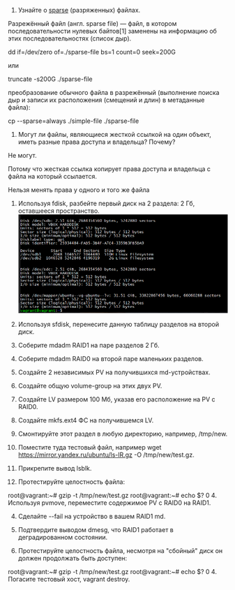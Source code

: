 
1. Узнайте о [sparse](https://ru.wikipedia.org/wiki/%D0%A0%D0%B0%D0%B7%D1%80%D0%B5%D0%B6%D1%91%D0%BD%D0%BD%D1%8B%D0%B9_%D1%84%D0%B0%D0%B9%D0%BB) (разряженных) файлах.

Разрежённый файл (англ. sparse file) — файл, в котором последовательности нулевых байтов[1] заменены на информацию об этих последовательностях (список дыр).

dd if=/dev/zero of=./sparse-file bs=1 count=0 seek=200G

или

truncate -s200G ./sparse-file

преобразование обычного файла в разрежённый (выполнение поиска дыр и записи их расположения (смещений и длин) в метаданные файла):

cp --sparse=always ./simple-file ./sparse-file

1. Могут ли файлы, являющиеся жесткой ссылкой на один объект, иметь разные права доступа и владельца? Почему?

Не могут.

Потому что жесткая ссылка копирует права доступа и владельца с файла на который ссылается. 

Нельзя менять права у одного и того же файла


1. Используя fdisk, разбейте первый диск на 2 раздела: 2 Гб, оставшееся пространство.
![](Screenshot_3.png)
2. Используя sfdisk, перенесите данную таблицу разделов на второй диск.

3. Соберите mdadm RAID1 на паре разделов 2 Гб.

4. Соберите mdadm RAID0 на второй паре маленьких разделов.

4. Создайте 2 независимых PV на получившихся md-устройствах.

4. Создайте общую volume-group на этих двух PV.

4. Создайте LV размером 100 Мб, указав его расположение на PV с RAID0.

4. Создайте mkfs.ext4 ФС на получившемся LV.

4. Смонтируйте этот раздел в любую директорию, например, /tmp/new.

4. Поместите туда тестовый файл, например wget https://mirror.yandex.ru/ubuntu/ls-lR.gz -O /tmp/new/test.gz.

4. Прикрепите вывод lsblk.

4. Протестируйте целостность файла:

root@vagrant:~# gzip -t /tmp/new/test.gz
root@vagrant:~# echo $?
0
4. Используя pvmove, переместите содержимое PV с RAID0 на RAID1.

4. Сделайте --fail на устройство в вашем RAID1 md.

4. Подтвердите выводом dmesg, что RAID1 работает в деградированном состоянии.

4. Протестируйте целостность файла, несмотря на "сбойный" диск он должен продолжать быть доступен:

root@vagrant:~# gzip -t /tmp/new/test.gz
root@vagrant:~# echo $?
0
4. Погасите тестовый хост, vagrant destroy.

